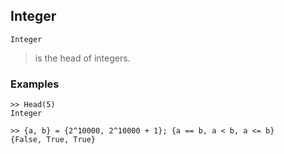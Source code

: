 ## Integer

```
Integer
```

> is the head of integers.

### Examples
```
>> Head(5)
Integer

>> {a, b} = {2^10000, 2^10000 + 1}; {a == b, a < b, a <= b}
{False, True, True}
```
 